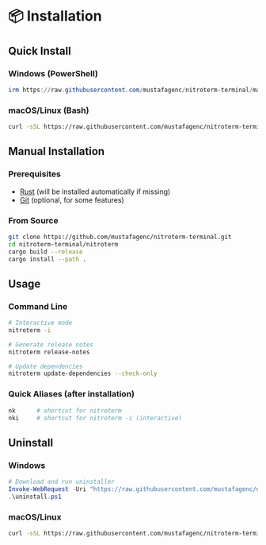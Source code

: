 # 📦 Installation

## Quick Install

### Windows (PowerShell)

```powershell
irm https://raw.githubusercontent.com/mustafagenc/nitroterm-terminal/main/scripts/install.ps1 | iex
```

### macOS/Linux (Bash)

```bash
curl -sSL https://raw.githubusercontent.com/mustafagenc/nitroterm-terminal/main/scripts/install.sh | bash
```

## Manual Installation

### Prerequisites

- [Rust](https://rustup.rs/) (will be installed automatically if missing)
- [Git](https://git-scm.com/) (optional, for some features)

### From Source

```bash
git clone https://github.com/mustafagenc/nitroterm-terminal.git
cd nitroterm-terminal/nitroterm
cargo build --release
cargo install --path .
```

## Usage

### Command Line

```bash
# Interactive mode
nitroterm -i

# Generate release notes
nitroterm release-notes

# Update dependencies
nitroterm update-dependencies --check-only
```

### Quick Aliases (after installation)

```bash
nk      # shortcut for nitroterm
nki     # shortcut for nitroterm -i (interactive)
```

## Uninstall

### Windows

```powershell
# Download and run uninstaller
Invoke-WebRequest -Uri "https://raw.githubusercontent.com/mustafagenc/nitroterm-terminal/main/scripts/uninstall.ps1" -OutFile "uninstall.ps1"
.\uninstall.ps1
```

### macOS/Linux

```bash
curl -sSL https://raw.githubusercontent.com/mustafagenc/nitroterm-terminal/main/scripts/uninstall.sh | bash
```

